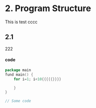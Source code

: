# 2. Program Structure

This is test
cccc

## 2.1
222




#### code

```go
package main
fund main() {
    for i=1; i<10{{{{{}}}}

    }
}

// Some code
```
